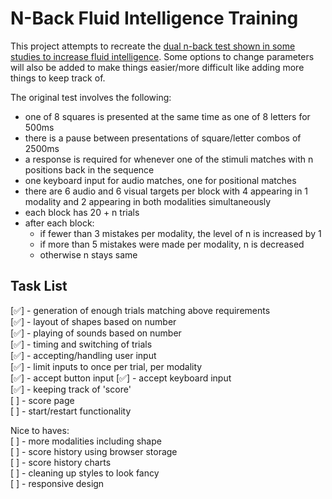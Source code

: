 # N-Back Fluid Intelligence Training

This project attempts to recreate the [dual n-back test shown in some studies to increase fluid intelligence](https://www.pnas.org/doi/pdf/10.1073/pnas.0801268105). Some options to change parameters will also be added to make things easier/more difficult like adding more things to keep track of.

The original test involves the following:

- one of 8 squares is presented at the same time as one of 8 letters for 500ms
- there is a pause between presentations of square/letter combos of 2500ms
- a response is required for whenever one of the stimuli matches with n positions back in the sequence
- one keyboard input for audio matches, one for positional matches
- there are 6 audio and 6 visual targets per block with 4 appearing in 1 modality and 2 appearing in both modalities simultaneously
- each block has 20 + n trials
- after each block:
  - if fewer than 3 mistakes per modality, the level of n is increased by 1
  - if more than 5 mistakes were made per modality, n is decreased
  - otherwise n stays same

## Task List

[✅] - generation of enough trials matching above requirements  
[✅] - layout of shapes based on number  
[✅] - playing of sounds based on number  
[✅] - timing and switching of trials  
[✅] - accepting/handling user input  
[✅] - limit inputs to once per trial, per modality  
[✅] - accept button input
[✅] - accept keyboard input  
[✅] - keeping track of 'score'  
[ ] - score page  
[ ] - start/restart functionality

Nice to haves:  
[ ] - more modalities including shape  
[ ] - score history using browser storage  
[ ] - score history charts  
[ ] - cleaning up styles to look fancy  
[ ] - responsive design
